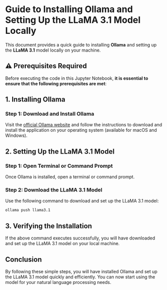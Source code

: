 
# Guide to Installing Ollama and Setting Up the LLaMA 3.1 Model Locally

This document provides a quick guide to installing **Ollama** and setting up the **LLaMA 3.1** model locally on your machine.

## ⚠️ Prerequisites Required

Before executing the code in this Jupyter Notebook, **it is essential to ensure that the following prerequisites are met**:

## 1. Installing Ollama

### Step 1: Download and Install Ollama

Visit the [official Ollama website](https://ollama.com) and follow the instructions to download and install the application on your operating system (available for macOS and Windows).

## 2. Setting Up the LLaMA 3.1 Model

### Step 1: Open Terminal or Command Prompt

Once Ollama is installed, open a terminal or command prompt.

### Step 2: Download the LLaMA 3.1 Model

Use the following command to download and set up the LLaMA 3.1 model:

```bash
ollama push llama3.1
```

## 3. Verifying the Installation

If the above command executes successfully, you will have downloaded and set up the LLaMA 3.1 model on your local machine.

## Conclusion

By following these simple steps, you will have installed Ollama and set up the LLaMA 3.1 model quickly and efficiently. You can now start using the model for your natural language processing needs.
